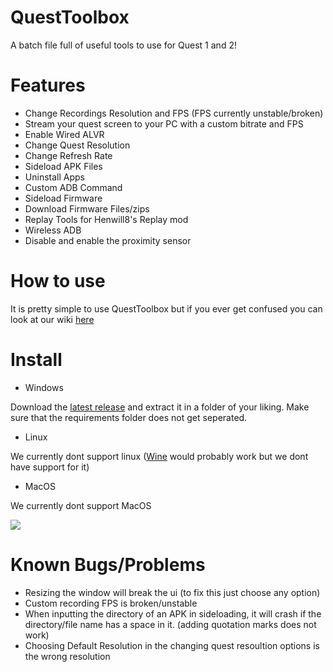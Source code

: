 # QuestToolbox
A batch file full of useful tools to use for Quest 1 and 2!


# Features
- Change Recordings Resolution and FPS (FPS currently unstable/broken)
- Stream your quest screen to your PC with a custom bitrate and FPS
- Enable Wired ALVR
- Change Quest Resolution
- Change Refresh Rate
- Sideload APK Files
- Uninstall Apps
- Custom ADB Command
- Sideload Firmware
- Download Firmware Files/zips
- Replay Tools for Henwill8's Replay mod
- Wireless ADB
- Disable and enable the proximity sensor

# How to use

It is pretty simple to use QuestToolbox but if you ever get confused you can look at our wiki [here](https://github.com/mitchv2020/QuestToolbox/wiki/How-to-use)

# Install
- Windows

Download the [latest release](https://github.com/mitchv2020/QuestToolbox/releases/latest/download/QuestToolbox.zip) and extract it in a folder of your liking. Make sure that the requirements folder does not get seperated.

- Linux

We currently dont support linux ([Wine](https://github.com/wine-mirror/wine) would probably work but we dont have support for it)

- MacOS

We currently dont support MacOS

![](https://i.imgur.com/bSkQU8Z.png)

# Known Bugs/Problems
- Resizing the window will break the ui (to fix this just choose any option)
- Custom recording FPS is broken/unstable
- When inputting the directory of an APK in sideloading, it will crash if the directory/file name has a space in it. (adding quotation marks does not work)
- Choosing Default Resolution in the changing quest resoultion options is the wrong resolution
